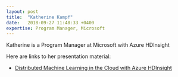 ```yaml
---
layout: post
title:  "Katherine Kampf"
date:   2018-09-27 11:48:33 +0400
expertise: Program Manager, Microsoft
---
```


Katherine is a Program Manager at Microsoft with Azure HDInsight

Here are links to her presentation material:

- [Distributed Machine Learning in the Cloud with Azure HDInsight](https://devintxcontent.blob.core.windows.net/showcontent/Speaker%20Presentations%20Fall%202018/AAI%20Conf%20Slides.pptx)
